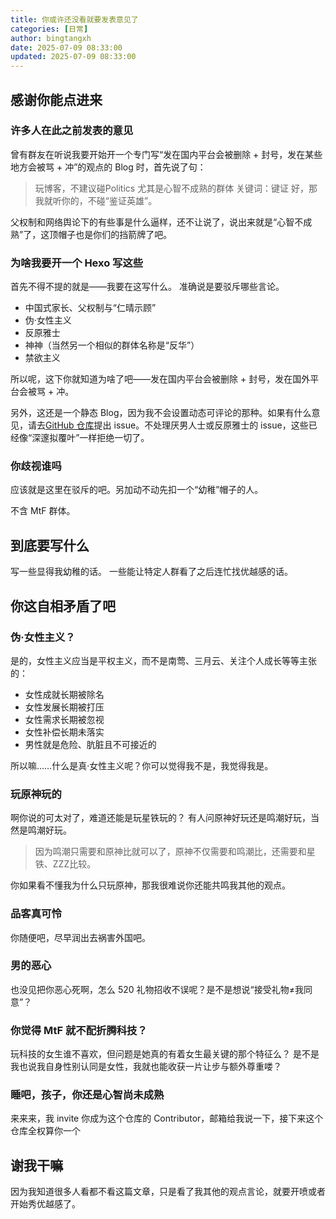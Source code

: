 ```yaml
---
title: 你或许还没看就要发表意见了
categories: [日常]
author: bingtangxh
date: 2025-07-09 08:33:00
updated: 2025-07-09 08:33:00
---
```


## 感谢你能点进来

### 许多人在此之前发表的意见

  曾有群友在听说我要开始开一个专门写“发在国内平台会被删除 + 封号，发在某些地方会被骂 + 冲”的观点的 Blog 时，首先说了句：
  > 玩博客，不建议碰Politics
  > 尤其是心智不成熟的群体
  > 关键词：键证
  好，那我就听你的，不碰“鉴证英雄”。

  父权制和网络舆论下的有些事是什么逼样，还不让说了，说出来就是“心智不成熟”了，这顶帽子也是你们的挡箭牌了吧。

### 为啥我要开一个 Hexo 写这些

  首先不得不提的就是——我要在这写什么。
  准确说是要驳斥哪些言论。
  
  - 中国式家长、父权制与“仁晴示顾”
  - 伪·女性主义
  - 反原雅士
  - 神神（当然另一个相似的群体名称是“反华”）
  - 禁欲主义

  所以呢，这下你就知道为啥了吧——发在国内平台会被删除 + 封号，发在国外平台会被骂 + 冲。

  另外，这还是一个静态 Blog，因为我不会设置动态可评论的那种。如果有什么意见，请去[GitHub 仓库](https://github.com/bingtangxh/GoatBlog5/)提出 issue。不处理厌男人士或反原雅士的 issue，这些已经像“深邃拟覆叶”一样拒绝一切了。

### 你歧视谁吗

  应该就是这里在驳斥的吧。另加动不动先扣一个“幼稚”帽子的人。

  不含 MtF 群体。

## 到底要写什么

  写一些显得我幼稚的话。
  一些能让特定人群看了之后连忙找优越感的话。

## 你这自相矛盾了吧

### 伪·女性主义？

  是的，女性主义应当是平权主义，而不是南莺、三月云、关注个人成长等等主张的：

  - 女性成就长期被除名
  - 女性发展长期被打压
  - 女性需求长期被忽视
  - 女性补偿长期未落实
  - 男性就是危险、肮脏且不可接近的

  所以嘛……什么是真·女性主义呢？你可以觉得我不是，我觉得我是。

### 玩原神玩的

  啊你说的可太对了，难道还能是玩星铁玩的？
  有人问原神好玩还是鸣潮好玩，当然是鸣潮好玩。

  > 因为鸣潮只需要和原神比就可以了，原神不仅需要和鸣潮比，还需要和星铁、ZZZ比较。

  你如果看不懂我为什么只玩原神，那我很难说你还能共鸣我其他的观点。

### 品客真可怜

  你随便吧，尽早润出去祸害外国吧。

### 男的恶心

  也没见把你恶心死啊，怎么 520 礼物招收不误呢？是不是想说“接受礼物≠我同意”？

### 你觉得 MtF 就不配折腾科技？

  玩科技的女生谁不喜欢，但问题是她真的有着女生最关键的那个特征么？
  是不是我也说我自身性别认同是女性，我就也能收获一片让步与额外尊重喽？

### 睡吧，孩子，你还是心智尚未成熟

  来来来，我 invite 你成为这个仓库的 Contributor，邮箱给我说一下，接下来这个仓库全权算你一个

## 谢我干嘛

  因为我知道很多人看都不看这篇文章，只是看了我其他的观点言论，就要开喷或者开始秀优越感了。